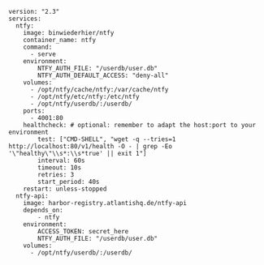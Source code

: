     version: "2.3"
    services:
      ntfy:
        image: binwiederhier/ntfy
        container_name: ntfy
        command:
          - serve
        environment:
            NTFY_AUTH_FILE: "/userdb/user.db"
            NTFY_AUTH_DEFAULT_ACCESS: "deny-all"
        volumes:
          - /opt/ntfy/cache/ntfy:/var/cache/ntfy
          - /opt/ntfy/etc/ntfy:/etc/ntfy
          - /opt/ntfy/userdb/:/userdb/
        ports:
          - 4001:80
        healthcheck: # optional: remember to adapt the host:port to your environment
            test: ["CMD-SHELL", "wget -q --tries=1 http://localhost:80/v1/health -O - | grep -Eo '\"healthy\"\\s*:\\s*true' || exit 1"]
            interval: 60s
            timeout: 10s
            retries: 3
            start_period: 40s
        restart: unless-stopped
      ntfy-api:
        image: harbor-registry.atlantishq.de/ntfy-api
        depends_on:
            - ntfy
        environment:
            ACCESS_TOKEN: secret_here
            NTFY_AUTH_FILE: "/userdb/user.db"
        volumes:
          - /opt/ntfy/userdb/:/userdb/
